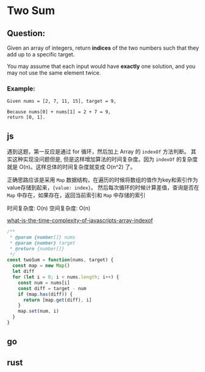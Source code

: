 # Two Sum

## Question:

Given an array of integers, return **indices** of the two numbers such that they add up to a specific target.

You may assume that each input would have **exactly** one solution, and you may not use the same element twice.

### Example:

```
Given nums = [2, 7, 11, 15], target = 9,

Because nums[0] + nums[1] = 2 + 7 = 9,
return [0, 1].
```

## js

遇到这题，第一反应是通过 for 循环，然后加上 Array 的 `indexOf` 方法判断。
其实这种实现没问题但是, 但是这样增加算法的时间复杂度。因为 `indexOf` 的复杂度就是 O(n)。这样总体的时间复杂度就变成 O(n^2) 了。

正确思路应该是采用 `Map` 数据结构，在遍历的时候将数组的值作为key和索引作为value存储到起来，`{value: index}`。
然后每次循环的时候计算差值，查询是否在 `Map` 中存在，如果存在，返回当前索引和 `Map` 中存储的索引

时间复杂度: O(n)
空间复杂度: O(n)

[what-is-the-time-complexity-of-javascripts-array-indexof](https://stackoverflow.com/questions/19287033/what-is-the-time-complexity-of-javascripts-array-indexof)

```js
/**
 * @param {number[]} nums
 * @param {number} target
 * @return {number[]}
 */
const twoSum = function(nums, target) {
  const map = new Map()
  let diff
  for (let i = 0; i < nums.length; i++) {
    const num = nums[i]
    const diff = target - num
    if (map.has(diff)) {
      return [map.get(diff), i]
    }
    map.set(num, i)
  }
}
```

## go

## rust

